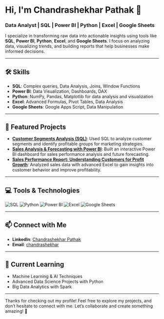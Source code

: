 # Hi, I'm Chandrashekhar Pathak 👋

### Data Analyst | SQL | Power BI | Python | Excel | Google Sheets

I specialize in transforming raw data into actionable insights using tools like **SQL**, **Power BI**, **Python**, **Excel**, and **Google Sheets**. I focus on analyzing data, visualizing trends, and building reports that help businesses make informed decisions.

---

## 🛠️ Skills

- **SQL**: Complex queries, Data Analysis, Joins, Window Functions
- **Power BI**: Data Visualization, Dashboards, DAX
- **Python**: NumPy, Pandas, Matplotlib for data analysis and visualization
- **Excel**: Advanced Formulas, Pivot Tables, Data Analysis
- **Google Sheets**: Google Apps Script, Data Manipulation

---

## 🚀 Featured Projects

- **[Customer Segments Analysis (SQL)](https://github.com/Chandrashekhar08analyst/Customer-Segments-Analysis)**: Used SQL to analyze customer segments and identify profitable groups for marketing strategies.
- **[Sales Analysis & Forecasting with Power BI](https://github.com/Chandrashekhar08analyst/Sales-Analytics-Forecasting-Dashboard)**: Built an interactive Power BI dashboard for sales performance analysis and future forecasting.
- **[Sales Performance Report: Understanding Customers for Profit Growth](https://github.com/Chandrashekhar08analyst/Excel-project-Sales-performance-analysis)**: Analyzed sales data with advanced Excel to gain insights into customer behavior and improve profitability.

---

## 💻 Tools & Technologies

![SQL](https://img.shields.io/badge/SQL-4B8BBE?style=flat&logo=sql&logoColor=white)
![Python](https://img.shields.io/badge/Python-3776AB?style=flat&logo=python&logoColor=white)
![Power BI](https://img.shields.io/badge/Power%20BI-F2C811?style=flat&logo=powerbi&logoColor=white)
![Excel](https://img.shields.io/badge/Excel-217346?style=flat&logo=microsoft-excel&logoColor=white)
![Google Sheets](https://img.shields.io/badge/Google%20Sheets-34A853?style=flat&logo=google&logoColor=white)

---

## 📫 Connect with Me

- **LinkedIn**: [Chandrashekhar Pathak](https://www.linkedin.com/in/cspathak08)
- **Email**: [chandrashekhar](pathakcg22@gmail.com)

---

## 🎯 Current Learning

- Machine Learning & AI Techniques
- Advanced Data Science Projects with Python
- Big Data Analytics with Spark

---

Thanks for checking out my profile! Feel free to explore my projects, and don’t hesitate to connect with me. Let’s collaborate and create something amazing! 🚀
